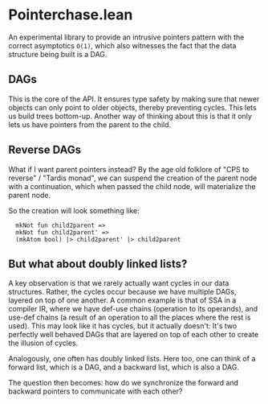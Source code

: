 # Pointerchase.lean

An experimental library to provide an intrusive pointers pattern with the correct asymptotics `O(1)`,
which also witnesses the fact that the data structure being built is a DAG.

## DAGs

This is the core of the API. It ensures type safety by making sure that newer objects can only
point to older objects, thereby preventing cycles. This lets us build trees bottom-up.
Another way of thinking about this is that it only lets us have pointers from the parent to the child.

## Reverse DAGs

What if I want parent pointers instead?
By the age old folklore of "CPS to reverse" / "Tardis monad",
we can suspend the creation of the parent node with a continuation,
which when passed the child node, will materialize the parent node.

So the creation will look something like:

```lean
  mkNot fun child2parent =>
  mkNot fun child2parent' =>
  (mkAtom bool) |> child2parent' |> child2parent
```

## But what about doubly linked lists?

A key observation is that we rarely actually want cycles in our data structures.
Rather, the cycles occur because we have multiple DAGs, layered on top of one another.
A common example is that of SSA in a compiler IR, where we have def-use chains (operation to its operands),
and use-def chains (a result of an operation to all the places where the rest is used).
This may look like it has cycles, but it actually doesn't: It's two perfectly well behaved DAGs
that are layered on top of each other to create the illusion of cycles.

Analogously, one often has doubly linked lists.
Here too, one can think of a forward list, which is a DAG,
and a backward list, which is also a DAG.

The question then becomes: how do we synchronize the forward and backward pointers to communicate with each other?
